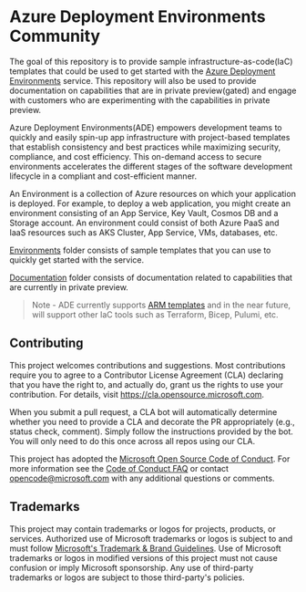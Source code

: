 # Azure Deployment Environments Community

The goal of this repository is to provide sample infrastructure-as-code(IaC) templates that could be used to get started with the [Azure Deployment Environments](https://aka.ms/deploymentenvironments) service. This repository will also be used to provide documentation on capabilities that are in private preview(gated) and engage with customers who are experimenting with the capabilities in private preview.

Azure Deployment Environments(ADE) empowers development teams to quickly and easily spin-up app infrastructure with project-based templates that establish consistency and best practices while maximizing security, compliance, and cost efficiency. This on-demand access to secure environments accelerates the different stages of the software development lifecycle in a compliant and cost-efficient manner.

An Environment is a collection of Azure resources on which your application is deployed. For example, to deploy a web application, you might create an environment consisting of an App Service, Key Vault, Cosmos DB and a Storage account. An environment could consist of both Azure PaaS and IaaS resources such as AKS Cluster, App Service, VMs, databases, etc.

[Environments](https://github.com/Azure/deployment-environments/tree/main/Environments) folder consists of sample templates that you can use to quickly get started with the service.

[Documentation](https://github.com/Azure/deployment-environments/tree/main/documentation) folder consists of documentation related to capabilities that are currently in private preview.

> Note - ADE currently supports [ARM templates](https://learn.microsoft.com/en-us/azure/azure-resource-manager/templates/overview) and in the near future, will support other IaC tools such as Terraform, Bicep, Pulumi, etc.

## Contributing

This project welcomes contributions and suggestions.  Most contributions require you to agree to a
Contributor License Agreement (CLA) declaring that you have the right to, and actually do, grant us
the rights to use your contribution. For details, visit https://cla.opensource.microsoft.com.

When you submit a pull request, a CLA bot will automatically determine whether you need to provide
a CLA and decorate the PR appropriately (e.g., status check, comment). Simply follow the instructions
provided by the bot. You will only need to do this once across all repos using our CLA.

This project has adopted the [Microsoft Open Source Code of Conduct](https://opensource.microsoft.com/codeofconduct/).
For more information see the [Code of Conduct FAQ](https://opensource.microsoft.com/codeofconduct/faq/) or
contact [opencode@microsoft.com](mailto:opencode@microsoft.com) with any additional questions or comments.

## Trademarks

This project may contain trademarks or logos for projects, products, or services. Authorized use of Microsoft
trademarks or logos is subject to and must follow
[Microsoft's Trademark & Brand Guidelines](https://www.microsoft.com/en-us/legal/intellectualproperty/trademarks/usage/general).
Use of Microsoft trademarks or logos in modified versions of this project must not cause confusion or imply Microsoft sponsorship.
Any use of third-party trademarks or logos are subject to those third-party's policies.
